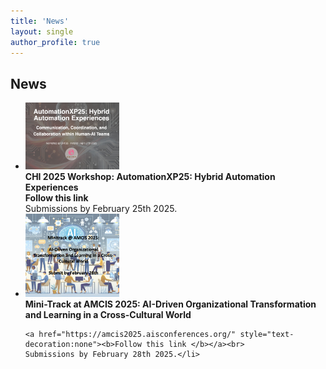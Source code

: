 ```yaml
---
title: 'News'
layout: single
author_profile: true
---
```


<h2>News</h2>

<p style="font-size: 14px;">
<ul style="font-size: 14px;">
    <li><img src="assets/images/automationxp.jpg" alt="AutomationXP25" style="width: 150px; height: auto;"><br>
    <b>CHI 2025 Workshop: AutomationXP25: Hybrid Automation Experiences </b> <br>
    <a href="https://matthiasbaldauf.com/automationxp25/" style="text-decoration:none"><b>Follow this link </b></a><br>
    Submissions by February 25th 2025.</li>
    <li><img src="assets/images/amcis2025.jpg" alt="Mini-Track AMCIS 2025" style="width: 150px; height: auto;"><br>
    <b>Mini-Track at AMCIS 2025: AI-Driven Organizational Transformation and Learning in a Cross-Cultural World </b><br>

    <a href="https://amcis2025.aisconferences.org/" style="text-decoration:none"><b>Follow this link </b></a><br>
    Submissions by February 28th 2025.</li>
</ul>
</p>
